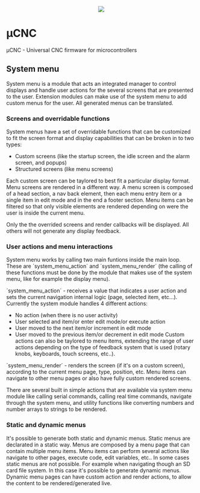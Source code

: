 <p align="center">
<img src="https://github.com/Paciente8159/uCNC/blob/master/docs/logo.png?raw=true">
</p>


# µCNC
µCNC - Universal CNC firmware for microcontrollers

## System menu

System menu is a module that acts an integrated manager to control displays and handle user actions for the several screens that are presented to the user.
Extension modules can make use of the system menu to add custom menus for the user.
All generated menus can be translated.

### Screens and overridable functions

System menus have a set of overridable functions that can be customized to fit the screen format and display capabilities that can be broken in to two types:
 - Custom screens (like the startup screen, the idle screen and the alarm screen, and popups)
 - Structured screens (like menu screens)

Each custom screen can be taylored to best fit a particular display format.
Menu screens are rendered in a different way. A menu screen is composed of a head section, a nav back element, then each menu entry item or a single item in edit mode and in the end a footer section. Menu items can be filtered so that only visible elements are rendered depending on were the user is inside the current menu.

Only the the overrided screens and render callbacks will be displayed. All others will not generate any display feedback.

### User actions and menu interactions

System menu works by calling two main funtions inside the main loop. These are ´system_menu_action´ and ´system_menu_render´ (the calling of these functions must be done by the module that makes use of the system menu, like for example the display menu).

´system_menu_action´ - receives a value that indicates a user action and sets the current navigation internal logic (page, selected item, etc...). Currently the system module handles 4 different actions:
 - No action (when there is no user activity)
 - User selected and item/or enter edit mode/or execute action
 - User moved to the next item/or increment in edit mode
 - User moved to the previous item/or decrement in edit mode
Custom actions can also be taylored to menu items, extending the range of user actions depending on the type of feedback system that is used (rotary knobs, keyboards, touch screens, etc..).

´system_menu_render´ - renders the screen (if it's on a custom screen), according to the current menu page, type, position, etc. Menu items can navigate to other menu pages or also have fully custom rendered screens.

There are several built in simple actions that are available via system menu module like calling serial commands, calling real time commands, navigate through the system menu, and utility functions like converting numbers and number arrays to strings to be rendered.

### Static and dynamic menus

It's possible to generate both static and dynamic menus.
Static menus are declarated in a static way. Menus are composed by a menu page that can contain multiple menu items. Menu items can perform several actions like navigate to other pages, execute code, edit variables, etc..
In some cases static menus are not possible. For example when navigating though an SD card file system. In this case it's possible to generate dynamic menus. Dynamic menu pages can have custom action and render actions, to allow the content to be rendered/generated live.

